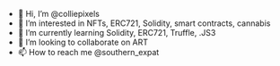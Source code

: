 - 👋 Hi, I’m @colliepixels
- 👀 I’m interested in NFTs, ERC721, Solidity, smart contracts, cannabis
- 🌱 I’m currently learning Solidity, ERC721, Truffle, .JS3
- 💞️ I’m looking to collaborate on ART
- 📫 How to reach me @southern_expat

<!---
colliepixels/colliepixels is a ✨ special ✨ repository because its `README.md` (this file) appears on your GitHub profile.
You can click the Preview link to take a look at your changes.
--->

